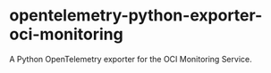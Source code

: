 # opentelemetry-python-exporter-oci-monitoring
A Python OpenTelemetry exporter for the OCI Monitoring Service.
